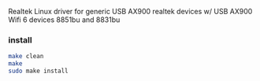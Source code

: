 Realtek Linux driver for generic USB AX900 realtek devices w/ USB AX900 Wifi 6 devices 8851bu and 8831bu

### install
```bash
make clean
make
sudo make install
```